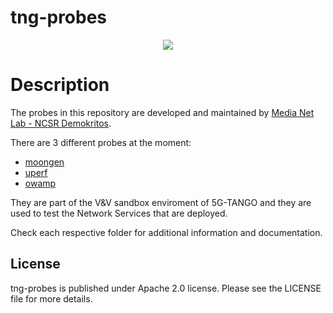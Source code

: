 # tng-probes

<p align="center"><img src="https://github.com/sonata-nfv/tng-api-gtw/wiki/images/sonata-5gtango-logo-500px.png" /></p>

# Description

The probes in this repository are developed and maintained by [Media Net Lab - NCSR Demokritos](http://www.medianetlab.gr/).

There are 3 different probes at the moment:
  - [moongen](https://github.com/sonata-nfv/tng-probes/tree/master/probe_moongen)
  - [uperf](https://github.com/sonata-nfv/tng-probes/tree/master/probe_uperf)
  - [owamp](https://github.com/sonata-nfv/tng-probes/tree/master/probe_owamp)

 They are part of the V&V sandbox enviroment of 5G-TANGO and they are used to test the Network Services that are deployed.
 
 Check each respective folder for additional information and documentation.

License
----

tng-probes is published under Apache 2.0 license. Please see the LICENSE file for more details.

